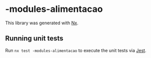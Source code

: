 # -modules-alimentacao

This library was generated with [Nx](https://nx.dev).

## Running unit tests

Run `nx test -modules-alimentacao` to execute the unit tests via [Jest](https://jestjs.io).
